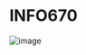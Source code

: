 # INFO670
![image](https://github.com/user-attachments/assets/4ecca47d-f05c-4a04-ad2e-c06e22dc21ba)
